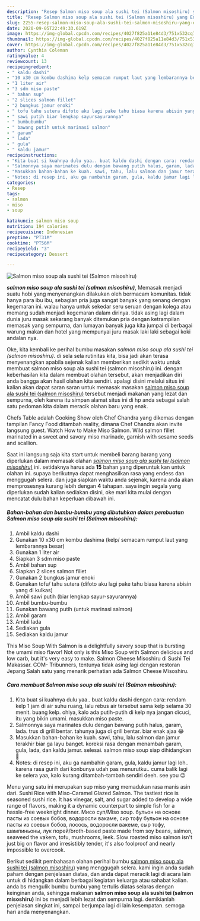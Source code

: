 ```yaml
---
description: "Resep Salmon miso soup ala sushi tei (Salmon misoshiru) yang Enak Banget"
title: "Resep Salmon miso soup ala sushi tei (Salmon misoshiru) yang Enak Banget"
slug: 2255-resep-salmon-miso-soup-ala-sushi-tei-salmon-misoshiru-yang-enak-banget
date: 2020-09-05T22:49:33.619Z
image: https://img-global.cpcdn.com/recipes/4027f825a11e84d3/751x532cq70/salmon-miso-soup-ala-sushi-tei-salmon-misoshiru-foto-resep-utama.jpg
thumbnail: https://img-global.cpcdn.com/recipes/4027f825a11e84d3/751x532cq70/salmon-miso-soup-ala-sushi-tei-salmon-misoshiru-foto-resep-utama.jpg
cover: https://img-global.cpcdn.com/recipes/4027f825a11e84d3/751x532cq70/salmon-miso-soup-ala-sushi-tei-salmon-misoshiru-foto-resep-utama.jpg
author: Cynthia Coleman
ratingvalue: 4
reviewcount: 13
recipeingredient:
- " kaldu dashi"
- "10 x30 cm kombu dashima kelp semacam rumput laut yang lembarannya besar"
- "1 liter air"
- "3 sdm miso paste"
- " bahan sup"
- "2 slices salmon fillet"
- "2 bungkus jamur enoki"
- " tofu tahu sutera difoto aku lagi pake tahu biasa karena abisin yang di kulkas"
- " sawi putih biar lengkap sayursayurannya"
- " bumbubumbu"
- " bawang putih untuk marinasi salmon"
- " garam"
- " lada"
- " gula"
- " kaldu jamur"
recipeinstructions:
- "Kita buat si kuahnya dulu yaa.. buat kaldu dashi dengan cara: rendam kelp 1 jam di air suhu ruang, lalu rebus air tersebut sama kelp selama 30 menit. buang kelp. ohiya, kalo ada putih-putih di kelp nya jangan dicuci, itu yang bikin umami. masukkan miso paste."
- "Salmonnya saya marinates dulu dengan bawang putih halus, garam, lada. trus di grill bentar. tahunya juga di grill bentar. biar enak ajaa 😂"
- "Masukkan bahan-bahan ke kuah. sawi, tahu, lalu salmon dan jamur terakhir biar ga layu banget. koreksi rasa dengan menambah garam, gula, lada, dan kaldu jamur. selesai. salmon miso soup siap dihidangkan 🍲"
- "Notes: di resep ini, aku ga nambahin garam, gula, kaldu jamur lagi loh.. karena rasa gurih dari konbunya udah pas menurutku.. cuma balik lagi ke selera yaa, kalo kurang ditambah-tambah sendiri deeh. see you 😉"
categories:
- Resep
tags:
- salmon
- miso
- soup

katakunci: salmon miso soup 
nutrition: 194 calories
recipecuisine: Indonesian
preptime: "PT31M"
cooktime: "PT56M"
recipeyield: "3"
recipecategory: Dessert

---
```



![Salmon miso soup ala sushi tei (Salmon misoshiru)](https://img-global.cpcdn.com/recipes/4027f825a11e84d3/751x532cq70/salmon-miso-soup-ala-sushi-tei-salmon-misoshiru-foto-resep-utama.jpg)

<b><i>salmon miso soup ala sushi tei (salmon misoshiru)</i></b>, Memasak menjadi suatu hobi yang menyenangkan dilakukan oleh bermacam komunitas. tidak hanya para ibu ibu, sebagian pria juga sangat banyak yang senang dengan kegemaran ini. walau hanya untuk sekedar seru seruan dengan kolega atau memang sudah menjadi kegemaran dalam dirinya. tidak asing lagi dalam dunia juru masak sekarang banyak ditemukan pria dengan ketrampilan memasak yang sempurna, dan lumayan banyak juga kita jumpai di berbagai warung makan dan hotel yang mempunyai juru masak laki laki sebagai koki andalan nya.

Oke, kita kembali ke perihal bumbu masakan <i>salmon miso soup ala sushi tei (salmon misoshiru)</i>. di sela sela rutinitas kita, bisa jadi akan terasa menyenangkan apabila sejenak kalian memberikan sedikit waktu untuk membuat salmon miso soup ala sushi tei (salmon misoshiru) ini. dengan keberhasilan kita dalam membuat olahan tersebut, akan menjadikan diri anda bangga akan hasil olahan kita sendiri. apalagi disini melalui situs ini kalian akan dapat saran saran untuk memasak masakan <u>salmon miso soup ala sushi tei (salmon misoshiru)</u> tersebut menjadi makanan yang lezat dan sempurna, oleh karena itu simpan alamat situs ini di hp anda sebagai salah satu pedoman kita dalam meracik olahan baru yang enak.

Chefs Table adalah Cooking Show oleh Chef Chandra yang dikemas dengan tampilan Fancy Food ditambah reality, dimana Chef Chandra akan invite langsung guest. Watch How to Make Miso Salmon. Wild salmon fillet marinated in a sweet and savory miso marinade, garnish with sesame seeds and scallion.


Saat ini langsung saja kita start untuk membeli barang barang yang diperlukan dalam memasak olahan <u><i>salmon miso soup ala sushi tei (salmon misoshiru)</i></u> ini. setidaknya harus ada <b>15</b> bahan yang diperuntuk kan untuk olahan ini. supaya berikutnya dapat menghasilkan rasa yang endess dan menggugah selera. dan juga siapkan waktu anda sejenak, karena anda akan memprosesnya kurang lebih dengan <b>4</b> tahapan. saya ingin segala yang diperlukan sudah kalian sediakan disini, oke mari kita mulai dengan mencatat dulu bahan keperluan dibawah ini.

<!--inarticleads1-->

##### Bahan-bahan dan bumbu-bumbu yang dibutuhkan dalam pembuatan Salmon miso soup ala sushi tei (Salmon misoshiru):

1. Ambil  kaldu dashi
1. Gunakan 10 x30 cm kombu dashima (kelp/ semacam rumput laut yang lembarannya besar)
1. Gunakan 1 liter air
1. Siapkan 3 sdm miso paste
1. Ambil  bahan sup
1. Siapkan 2 slices salmon fillet
1. Gunakan 2 bungkus jamur enoki
1. Gunakan  tofu/ tahu sutera (difoto aku lagi pake tahu biasa karena abisin yang di kulkas)
1. Ambil  sawi putih (biar lengkap sayur-sayurannya)
1. Ambil  bumbu-bumbu
1. Gunakan  bawang putih (untuk marinasi salmon)
1. Ambil  garam
1. Ambil  lada
1. Sediakan  gula
1. Sediakan  kaldu jamur


This Miso Soup With Salmon is a delightfully savory soup that is bursting the umami miso flavor! Not only is this Miso Soup with Salmon delicious and low carb, but it&#39;s very easy to make. Salmon Cheese Misoshiru di Sushi Tei Makassar. COM- Tribunners, tentunya tidak asing lagi dengan restoran Jepang Salah satu yang menarik perhatian ada Salmon Cheese Misoshiru. 

<!--inarticleads2-->

##### Cara membuat Salmon miso soup ala sushi tei (Salmon misoshiru):

1. Kita buat si kuahnya dulu yaa.. buat kaldu dashi dengan cara: rendam kelp 1 jam di air suhu ruang, lalu rebus air tersebut sama kelp selama 30 menit. buang kelp. ohiya, kalo ada putih-putih di kelp nya jangan dicuci, itu yang bikin umami. masukkan miso paste.
1. Salmonnya saya marinates dulu dengan bawang putih halus, garam, lada. trus di grill bentar. tahunya juga di grill bentar. biar enak ajaa 😂
1. Masukkan bahan-bahan ke kuah. sawi, tahu, lalu salmon dan jamur terakhir biar ga layu banget. koreksi rasa dengan menambah garam, gula, lada, dan kaldu jamur. selesai. salmon miso soup siap dihidangkan 🍲
1. Notes: di resep ini, aku ga nambahin garam, gula, kaldu jamur lagi loh.. karena rasa gurih dari konbunya udah pas menurutku.. cuma balik lagi ke selera yaa, kalo kurang ditambah-tambah sendiri deeh. see you 😉


Menu yang satu ini merupakan sup miso yang memadukan rasa manis asin dari. Sushi Rice with Miso-Caramel Glazed Salmon. The tastiest rice is seasoned sushi rice. It has vinegar, salt, and sugar added to develop a wide range of flavors, making it a dynamic counterpart to simple fish for a hassle-free weeknight dinner. Мисо суп/Miso soup. бульон на основе пасты из соевых бобов, водоросли вакаме, сир тофу бульон на основе пасты из соевых бобов, лосось, водоросли вакеме, сыр тофу, шампиньоны, лук порей/broth-based paste made from soy beans, salmon, seaweed the vakem, tofu, mushrooms, leek. Slow roasted miso salmon isn&#39;t just big on flavor and irresistibly tender, it&#39;s also foolproof and nearly impossible to overcook. 

Berikut sedikit pembahasan olahan perihal bumbu <u>salmon miso soup ala sushi tei (salmon misoshiru)</u> yang menggugah selera. kami ingin anda sudah paham dengan penjelasan diatas, dan anda dapat meracik lagi di acara lain untuk di hidangkan dalam berbagai kegiatan keluarga atau sahabat kalian. anda bs mengulik bumbu bumbu yang tertulis diatas selaras dengan keinginan anda, sehingga makanan <b>salmon miso soup ala sushi tei (salmon misoshiru)</b> ini bs menjadi lebih lezat dan sempurna lagi. demikianlah penjelasan singkat ini, sampai berjumpa lagi di lain kesempatan. semoga hari anda menyenangkan.
